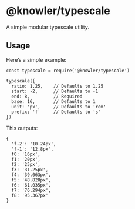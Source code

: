 # @knowler/typescale

A simple modular typescale utility.

## Usage

Here’s a simple example:

```
const typescale = require('@knowler/typescale')

typescale({
  ratio: 1.25,    // Defaults to 1.25
  start: -2,      // Defaults to -1
  end: 8,         // Required
  base: 16,       // Defaults to 1
  unit: 'px',     // Defaults to 'rem'
  prefix: 'f'     // Defaults to 's'
})
```

This outputs:

```
{
  'f-2': '10.24px',
  'f-1': '12.8px',
  f0: '16px',
  f1: '20px',
  f2: '25px',
  f3: '31.25px',
  f4: '39.063px',
  f5: '48.828px',
  f6: '61.035px',
  f7: '76.294px',
  f8: '95.367px'
}
```
